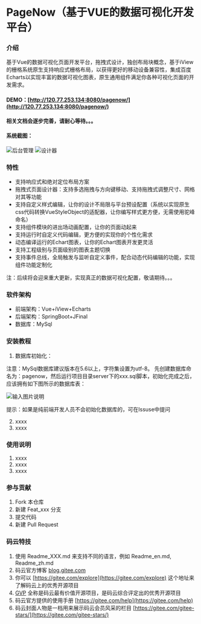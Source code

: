 # PageNow（基于VUE的数据可视化开发平台）

### 介绍
基于Vue的数据可视化页面开发平台，拖拽式设计，独创布局块概念，基于iView的栅格系统原生支持响应式栅格布局，以获得更好的移动设备兼容性，集成百度Echarts以实现丰富的数据可视化图表，原生通用组件满足你各种可视化页面的开发需求。

#### DEMO：[http://120.77.253.134:8080/pagenow/](http://120.77.253.134:8080/pagenow/)

 **相关文档会逐步完善，请耐心等待。。。** 

#### 系统截图：
![后台管理](https://images.gitee.com/uploads/images/2019/0910/093644_ac46a0e2_145187.png "系统管理主界面.png")
![设计器](https://images.gitee.com/uploads/images/2019/0910/093714_91fb9ac9_145187.png "设计器主界面.png")

### 特性
- 支持响应式和绝对定位布局方案
- 拖拽式页面设计器：支持多选拖拽与方向键移动、支持拖拽式调整尺寸、网格对其等功能
- 支持自定义样式编辑，让你的设计不局限与平台预设配置（系统以实现原生css代码转换VueStyleObject的适配器，让你编写样式更方便，无需使用驼峰命名）
- 支持组件模块的进出场动画配置，让你的页面动起来
- 支持运行时自定义代码编辑，更方便的实现你的个性化需求
- 动态编译运行的Echart图表，让你的Echart图表开发更灵活
- 支持工程级别与页面级别的图表主题切换
- 支持事件总线，全局触发与监听自定义事件，配合动态代码编辑的功能，实现组件功能定制化

注：后续将会迎来重大更新，实现真正的数据可视化配置，敬请期待。。。

### 软件架构
- 前端架构：Vue+iView+Echarts
- 后端架构：SpringBoot+JFinal
- 数据库：MySql

### 安装教程

1. 数据库初始化：

注意：MySql数据库建议版本在5.6以上，字符集设置为utf-8。
先创建数据库命名为：pagenow，然后运行项目目录server下的xxx.sql脚本，初始化完成之后，应该拥有如下图所示的数据库表：

![输入图片说明](https://images.gitee.com/uploads/images/2019/0910/102924_de45055c_145187.png "数据库截图.png")

提示：如果是纯前端开发人员不会初始化数据库的，可在Issuse中提问

2. xxxx
3. xxxx

### 使用说明

1. xxxx
2. xxxx
3. xxxx

### 参与贡献

1. Fork 本仓库
2. 新建 Feat_xxx 分支
3. 提交代码
4. 新建 Pull Request


### 码云特技

1. 使用 Readme\_XXX.md 来支持不同的语言，例如 Readme\_en.md, Readme\_zh.md
2. 码云官方博客 [blog.gitee.com](https://blog.gitee.com)
3. 你可以 [https://gitee.com/explore](https://gitee.com/explore) 这个地址来了解码云上的优秀开源项目
4. [GVP](https://gitee.com/gvp) 全称是码云最有价值开源项目，是码云综合评定出的优秀开源项目
5. 码云官方提供的使用手册 [https://gitee.com/help](https://gitee.com/help)
6. 码云封面人物是一档用来展示码云会员风采的栏目 [https://gitee.com/gitee-stars/](https://gitee.com/gitee-stars/)